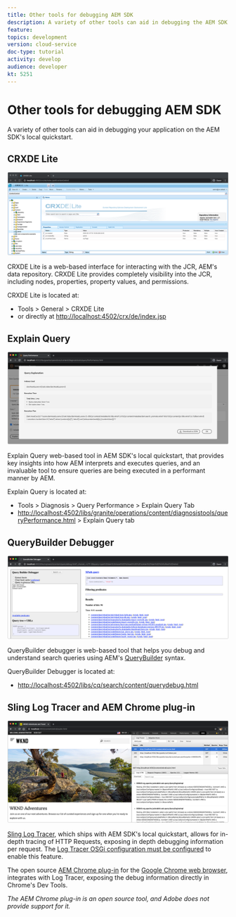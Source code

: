 ```yaml
---
title: Other tools for debugging AEM SDK
description: A variety of other tools can aid in debugging the AEM SDK's local quickstart.
feature: 
topics: development
version: cloud-service
doc-type: tutorial
activity: develop
audience: developer
kt: 5251
---
```

  
# Other tools for debugging AEM SDK

A variety of other tools can aid in debugging your application on the AEM SDK's local quickstart. 

## CRXDE Lite

![CRXDE Lite](./assets/other-tools/crxde-lite.png)

CRXDE Lite is a web-based interface for interacting with the JCR, AEM's data repository. CRXDE Lite provides completely visibility into the JCR, including nodes, properties, property values, and permissions.

CRXDE Lite is located at:

+ Tools > General > CRXDE Lite
+ or directly at [http://localhost:4502/crx/de/index.jsp](http://localhost:4502/crx/de/index.jsp)

## Explain Query

![Explain Query](./assets/other-tools/explain-query.png)

Explain Query web-based tool in AEM SDK's local quickstart, that provides key insights into how AEM interprets and executes queries, and an invaluable tool to ensure queries are being executed in a performant manner by AEM.

Explain Query is located at:

+ Tools > Diagnosis > Query Performance > Explain Query Tab
+ [http://localhost:4502/libs/granite/operations/content/diagnosistools/queryPerformance.html](http://localhost:4502/libs/granite/operations/content/diagnosistools/queryPerformance.html) > Explain Query tab

## QueryBuilder Debugger 

![QueryBuilder Debugger](./assets/other-tools/query-debugger.png)

QueryBuilder debugger is web-based tool that helps you debug and understand search queries using AEM's [QueryBuilder](https://docs.adobe.com/content/help/en/experience-manager-65/developing/platform/query-builder/querybuilder-api.html) syntax.

QueryBuilder Debugger is located at:

+ [http://localhost:4502/libs/cq/search/content/querydebug.html](http://localhost:4502/libs/cq/search/content/querydebug.html)

## Sling Log Tracer and AEM Chrome plug-in

![Sling Log Tracer and AEM Chrome plug-in](./assets/other-tools/log-tracer.png)

[Sling Log Tracer](https://sling.apache.org/documentation/bundles/log-tracers.html), which ships with AEM SDK's local quickstart, allows for in-depth tracing of HTTP Requests, exposing in depth debugging information per request. The [Log Tracer OSGi configuration must be configured](https://sling.apache.org/documentation/bundles/log-tracers.html#configuration-1) to enable this feature.

The open source [AEM Chrome plug-in](https://chrome.google.com/webstore/detail/aem-chrome-plug-in/ejdcnikffjleeffpigekhccpepplaode?hl=en-US) for the [Google Chrome web browser](https://www.google.com/chrome/), integrates with Log Tracer, exposing the debug information directly in Chrome's Dev Tools.

_The AEM Chrome plug-in is an open source tool, and Adobe does not provide support for it._

